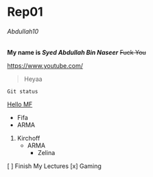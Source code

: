 # Rep01
###### Abdullah10

**My name is _Syed Abdullah Bin Naseer_**
~~Fuck You~~

https://www.youtube.com/

>Heyaa
```
Git status
```
[Hello MF](https://www.youtube.com/)

- Fifa
- ARMA

1. Kirchoff
   - ARMA
     - Zelina
      
[ ] Finish My Lectures
[x] Gaming

